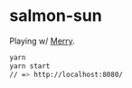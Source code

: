 # salmon-sun

Playing w/ [Merry](https://github.com/shipharbor/merry).

```bash
yarn
yarn start
// => http://localhost:8080/
```